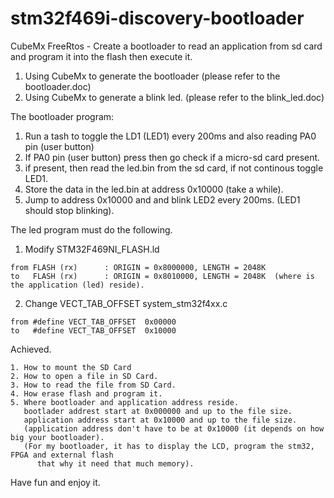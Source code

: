 # stm32f469i-discovery-bootloader
CubeMx FreeRtos - Create a bootloader to read an application from sd card and program it into the flash then execute it.

1. Using CubeMx to generate the bootloader (please refer to the bootloader.doc)
2. Using CubeMx to generate a blink led.   (please refer to the blink_led.doc)

The bootloader program:
  1. Run a tash to toggle the LD1 (LED1) every 200ms and also reading PA0 pin (user button)
  2. If PA0 pin (user button) press then go check if a micro-sd card present.
  3. if present, then read the led.bin from the sd card, if not continous toggle LED1.
  4. Store the data in the led.bin at address 0x10000 (take a while).
  5. Jump to address 0x10000 and and blink LED2 every 200ms. (LED1 should stop blinking).
  
The led program must do the following.
  1. Modify STM32F469NI_FLASH.ld
  
    from FLASH (rx)      : ORIGIN = 0x8000000, LENGTH = 2048K
    to   FLASH (rx)      : ORIGIN = 0x8010000, LENGTH = 2048K  (where is the application (led) reside).
     
  2. Change VECT_TAB_OFFSET system_stm32f4xx.c 
  
    from #define VECT_TAB_OFFSET  0x00000
    to   #define VECT_TAB_OFFSET  0x10000 
  
  Achieved.
  
    1. How to mount the SD Card
    2. How to open a file in SD Card.
    3. How to read the file from SD Card.
    4. How erase flash and program it.
    5. Where bootloader and application address reside.
       bootlader addrest start at 0x000000 and up to the file size.
       application address start at 0x10000 and up to the file size.
       (application address don't have to be at 0x10000 (it depends on how big your bootloader).
       (For my bootloader, it has to display the LCD, program the stm32, FPGA and external flash
          that why it need that much memory).
    
  Have fun and enjoy it.
